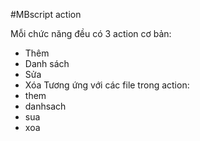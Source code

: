 #MBscript action

Mỗi chức năng đều có 3 action cơ bản:
  + Thêm
  + Danh sách
  + Sửa
  + Xóa
Tương ứng với các file trong action:
  + them
  + danhsach
  + sua
  + xoa
